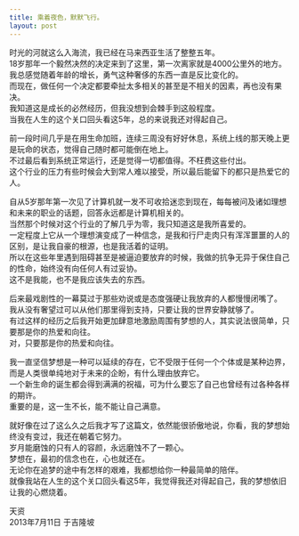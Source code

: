 ```yaml
---
title: 乘着夜色，默默飞行。
layout: post
---
```


时光的河就这么入海流，我已经在马来西亚生活了整整五年。  
18岁那年一个毅然决然的决定来到了这里，第一次离家就是4000公里外的地方。我总感觉随着年龄的增长，勇气这种奢侈的东西一直是反比变化的。  
而现在，做任何一个决定都要牵扯太多相关的甚至是不相关的因素，再也没有果决。  
我知道这是成长的必然经历，但我没想到会棘手到这般程度。  
当我在人生的这个关口回头看这5年，总的来说我还对得起自己。

前一段时间几乎是在用生命加班，连续三周没有好好休息，系统上线的那天晚上更是玩命的状态，觉得自己随时都可能倒在地上。  
不过最后看到系统正常运行，还是觉得一切都值得。不枉费这些付出。  
这个行业的压力有些时候会大到常人难以接受，所以最后能留下的都只是热爱它的人。

自从5岁那年第一次见了计算机就一发不可收拾迷恋到现在，每每被问及诸如理想和未来的职业的话题，回答永远都是计算机相关的。  
当然那个时候对这个行业的了解几乎为零，我只知道这是我所喜爱的。  
一定程度上它从一个理想演变成了一种信念，是我和行尸走肉只有浑浑噩噩的人的区别，是让我自豪的根源，也是我活着的证明。  
所以在这些年里遇到阻碍甚至是被逼迫要放弃的时候，我做的抗争无异于保住自己的性命，始终没有向任何人有过妥协。  
这不是我能，也不是我应该失去的东西。

后来最戏剧性的一幕莫过于那些劝说或是态度强硬让我放弃的人都慢慢闭嘴了。  
我从没有奢望过可以从他们那里得到支持，只要让我的世界安静就够了。  
有过这样的经历之后我开始更加肆意地激励周围有梦想的人，其实说法很简单，只要那是你的热爱和向往。  
对，只要那是你的热爱和向往。

我一直坚信梦想是一种可以延续的存在，它不受限于任何一个个体或是某种边界，而是人类很单纯地对于未来的企盼，有什么理由放弃它。  
一个新生命的诞生都会得到满满的祝福，可为什么要忘了自己也曾经有过各种各样的期许。  
重要的是，这一生不长，能不能让自己满意。

就好像在过了这么久之后我才写了这篇文，依然能很骄傲地说，你看，我的梦想始终没有变过，我还在朝着它努力。  
岁月能磨蚀的只有人的容颜，永远磨蚀不了一颗心。  
梦想在，最初的信念也在，心也就还在。  
无论你在追梦的途中有怎样的艰难，我都想给你一种最简单的陪伴。  
就像我站在人生的这个关口回头看这5年，我觉得我还对得起自己，我的梦想依旧让我的心燃烧着。

天资  
2013年7月11日 于吉隆坡
